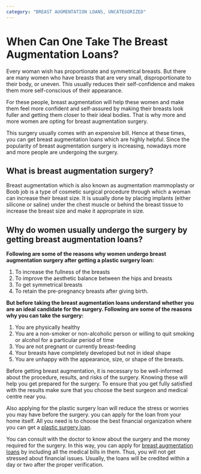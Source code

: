 ```yaml
---
category: "BREAST AUGMENTATION LOANS, UNCATEGORIZED"
---
```


# When Can One Take The Breast Augmentation Loans?

Every woman wish has proportionate and symmetrical breasts. But there are many women who have breasts that are very small, disproportionate to their body, or uneven. This usually reduces their self-confidence and makes them more self-conscious of their appearance.

For these people, breast augmentation will help these women and make them feel more confident and self-assured by making their breasts look fuller and getting them closer to their ideal bodies. That is why more and more women are opting for breast augmentation surgery.

This surgery usually comes with an expensive bill. Hence at these times, you can get breast augmentation loans which are highly helpful. Since the popularity of breast augmentation surgery is increasing, nowadays more and more people are undergoing the surgery.

## What is breast augmentation surgery?

Breast augmentation which is also known as augmentation mammoplasty or Boob job is a type of cosmetic surgical procedure through which a woman can increase their breast size. It is usually done by placing implants (either silicone or saline) under the chest muscle or behind the breast tissue to increase the breast size and make it appropriate in size.

## Why do women usually undergo the surgery by getting breast augmentation loans?

**Following are some of the reasons why women undergo breast augmentation surgery after getting a plastic surgery loan:**

1.  To increase the fullness of the breasts
2.  To improve the aesthetic balance between the hips and breasts
3.  To get symmetrical breasts
4.  To retain the pre-pregnancy breasts after giving birth.

**But before taking the breast augmentation loans understand whether you are an ideal candidate for the surgery. Following are some of the reasons why you can take the surgery:**

1. You are physically healthy
2. You are a non-smoker or non-alcoholic person or willing to quit smoking or alcohol for a particular period of time
3. You are not pregnant or currently breast-feeding
4. Your breasts have completely developed but not in ideal shape
5. You are unhappy with the appearance, size, or shape of the breasts.

Before getting breast augmentation, it is necessary to be well-informed about the procedure, results, and risks of the surgery. Knowing these will help you get prepared for the surgery. To ensure that you get fully satisfied with the results make sure that you choose the best surgeon and medical centre near you.

Also applying for the plastic surgery loan will reduce the stress or worries you may have before the surgery. you can apply for the loan from your home itself. All you need is to choose the best financial organization where you can get a [plastic surgery loan](https://medical.tlc.com.au/plastic-surgery/).

You can consult with the doctor to know about the surgery and the money required for the surgery. In this way, you can apply for [breast augmentation loans](https://tlc.com.au/why-do-you-need-breast-augmentation-loans/) by including all the medical bills in them. Thus, you will not get stressed about financial issues. Usually, the loans will be credited within a day or two after the proper verification.
